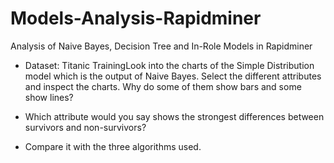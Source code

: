 # Models-Analysis-Rapidminer
Analysis of Naive Bayes, Decision Tree and In-Role Models in Rapidminer

* Dataset: Titanic TrainingLook into the charts of the Simple Distribution model which is the output of Naive Bayes. Select the different attributes and inspect the charts. Why do some of them show bars and some show lines?

* Which attribute would you say shows the strongest differences between survivors and non-survivors?

* Compare it with the three algorithms used.
